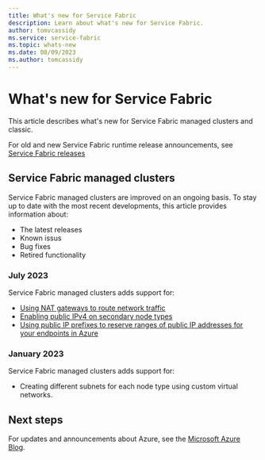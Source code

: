 ```yaml
---
title: What's new for Service Fabric
description: Learn about what's new for Service Fabric.
author: tomvcassidy
ms.service: service-fabric
ms.topic: whats-new
ms.date: 08/09/2023
ms.author: tomcassidy
---
```


# What's new for Service Fabric

This article describes what's new for Service Fabric managed clusters and classic.

For old and new Service Fabric runtime release announcements, see [Service Fabric releases](release-notes.md)

## Service Fabric managed clusters

Service Fabric managed clusters are improved on an ongoing basis. To stay up to date with the most recent developments, this article provides information about:
* The latest releases
* Known issus
* Bug fixes
* Retired functionality

### July 2023

Service Fabric managed clusters adds support for:
* [Using NAT gateways to route network traffic](how-to-managed-cluster-nat-gateway.md)
* [Enabling public IPv4 on secondary node types](how-to-managed-cluster-networking.md#enable-public-ip)
* [Using public IP prefixes to reserve ranges of public IP addresses for your endpoints in Azure](how-to-managed-cluster-public-ip-prefix.md)

### January 2023

Service Fabric managed clusters adds support for:
* Creating different subnets for each node type using custom virtual networks.

## Next steps

For updates and announcements about Azure, see the [Microsoft Azure Blog](https://azure.microsoft.com/blog/).
